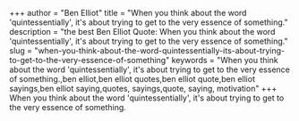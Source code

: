 +++
author = "Ben Elliot"
title = "When you think about the word 'quintessentially', it's about trying to get to the very essence of something."
description = "the best Ben Elliot Quote: When you think about the word 'quintessentially', it's about trying to get to the very essence of something."
slug = "when-you-think-about-the-word-quintessentially-its-about-trying-to-get-to-the-very-essence-of-something"
keywords = "When you think about the word 'quintessentially', it's about trying to get to the very essence of something.,ben elliot,ben elliot quotes,ben elliot quote,ben elliot sayings,ben elliot saying,quotes, sayings,quote, saying, motivation"
+++
When you think about the word 'quintessentially', it's about trying to get to the very essence of something.
